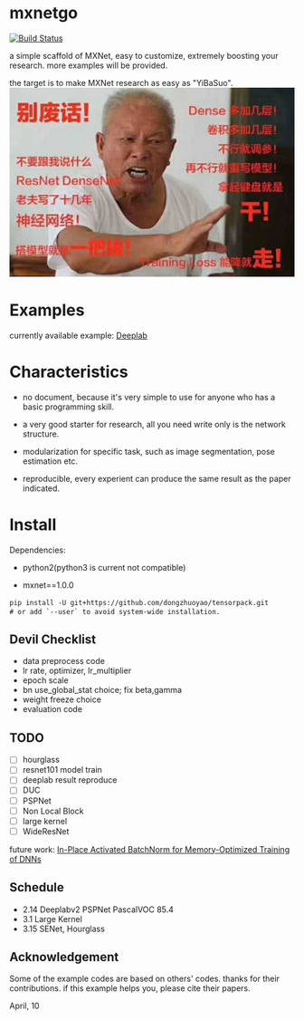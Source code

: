 # mxnetgo

[![Build Status](https://travis-ci.org/dongzhuoyao/mxnetgo.svg?branch=master)](https://travis-ci.org/dongzhuoyao/mxnetgo)

a  simple scaffold of MXNet, easy to customize, extremely boosting your research. more examples will be provided.

the target is to make MXNet research as easy as "YiBaSuo".
![yibasuo.jpg](yibasuo.jpg)

# Examples

currently available example: [Deeplab](example/deeplab)

# Characteristics

* no document, because it's very simple to use for anyone who has a basic programming skill.

* a very good starter for research, all you need write only is the network structure.

* modularization for specific task, such as image segmentation, pose estimation etc. 

* reproducible, every experient can produce the same result as the paper indicated.

# Install

Dependencies:

* python2(python3 is current not compatible)

* mxnet==1.0.0

```
pip install -U git+https://github.com/dongzhuoyao/tensorpack.git
# or add `--user` to avoid system-wide installation.
```

## Devil Checklist
* data preprocess code
* lr rate, optimizer, lr_multiplier
* epoch scale
* bn use_global_stat choice; fix beta,gamma
* weight freeze choice
* evaluation code 

## TODO
- [ ] hourglass
- [ ] resnet101 model train
- [ ] deeplab result reproduce
- [ ] DUC
- [ ] PSPNet 
- [ ] Non Local Block
- [ ] large kernel
- [ ] WideResNet

future work: [In-Place Activated BatchNorm for Memory-Optimized Training of DNNs](https://arxiv.org/abs/1712.02616)

## Schedule

*  2.14  Deeplabv2 PSPNet PascalVOC 85.4
*  3.1   Large Kernel
*  3.15  SENet, Hourglass


## Acknowledgement

Some of the example codes are based on others' codes. thanks for their contributions. if this example helps you, please cite their papers.



April, 10
